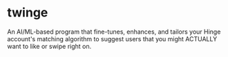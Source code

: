 # twinge
An AI/ML-based program that fine-tunes, enhances, and tailors your Hinge account's matching algorithm to suggest users that you might ACTUALLY want to like or swipe right on.
